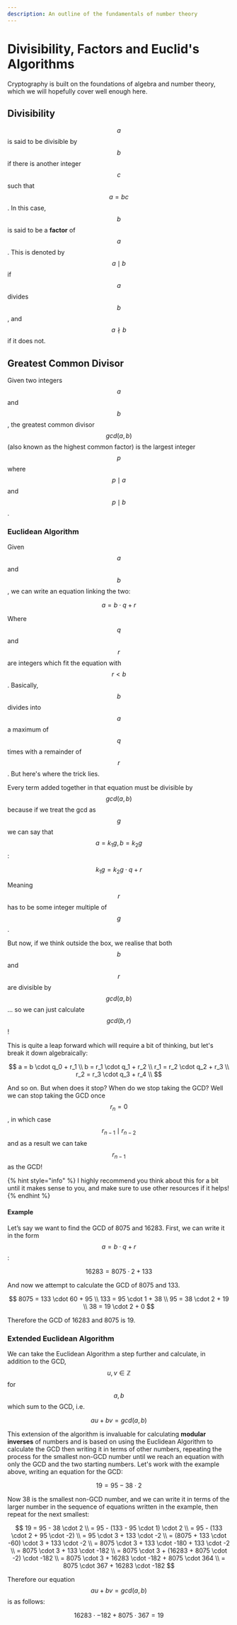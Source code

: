 ```yaml
---
description: An outline of the fundamentals of number theory
---
```


# Divisibility, Factors and Euclid's Algorithms

Cryptography is built on the foundations of algebra and number theory, which we will hopefully cover well enough here.

## Divisibility

$$a$$ is said to be divisible by $$b$$ if there is another integer $$c$$ such that $$a=bc$$. In this case, $$b$$ is said to be a **factor** of $$a$$. This is denoted by $$a \mid b$$ if $$a$$ divides $$b$$, and $$a \nmid b$$ if it does not.

## Greatest Common Divisor

Given two integers $$a$$ and $$b$$, the greatest common divisor $$gcd(a,b)$$ (also known as the highest common factor) is the largest integer $$p$$ where $$p \mid a$$ and $$p \mid b$$.

### Euclidean Algorithm

Given $$a$$ and $$b$$, we can write an equation linking the two:

$$
a = b \cdot q + r
$$

​Where $$q$$ and $$r$$ are integers which fit the equation with $$r < b$$. Basically, $$b$$ divides into $$a$$ a maximum of $$q$$ times with a remainder of $$r$$. But here's where the trick lies.

Every term added together in that equation must be divisible by $$gcd(a,b)$$ because if we treat the gcd as $$g$$ we can say that $$a=k_1g,b=k_2g$$​:

$$
k_1g = k_2g \cdot q + r
$$

Meaning $$r$$ has to be some integer multiple of $$g$$​.

But now, if we think outside the box, we realise that both $$b$$ and $$r$$ are divisible by $$gcd(a,b)$$... so we can just calculate $$gcd(b, r)$$!

This is quite a leap forward which will require a bit of thinking, but let's break it down algebraically:

$$
a = b \cdot q_0 + r_1 \\
b = r_1 \cdot q_1 + r_2 \\
r_1 = r_2 \cdot q_2 + r_3 \\
r_2 = r_3 \cdot q_3 + r_4 \\
$$

And so on. But when does it stop? When do we stop taking the GCD? Well we can stop taking the GCD once $$r_n = 0$$, in which case $$r_{n-1} \mid r_{n-2}$$ and as a result we can take $$r_{n-1}$$ as the GCD!

{% hint style="info" %}
I highly recommend you think about this for a bit until it makes sense to you, and make sure to use other resources if it helps!
{% endhint %}

#### Example

Let’s say we want to find the GCD of 8075 and 16283. First, we can write it in the form $$a= b \cdot q+r$$:

$$
16283 = 8075·2 + 133
$$

And now we attempt to calculate the GCD of 8075 and 133.

$$
8075 = 133 \cdot 60 + 95 \\
    133 = 95 \cdot 1 + 38 \\
    95 = 38 \cdot 2 + 19 \\
    38 = 19 \cdot 2 + 0
$$

Therefore the GCD of 16283 and 8075 is 19.

### Extended Euclidean Algorithm

We can take the Euclidean Algorithm a step further and calculate, in addition to the GCD, $$u,v \in \mathbb{Z}$$ for $$a,b$$ which sum to the GCD, i.e.

$$
au + bv = gcd(a,b)
$$

This extension of the algorithm is invaluable for calculating **modular inverses** of numbers and is based on using the Euclidean Algorithm to calculate the GCD then writing it in terms of other numbers, repeating the process for the smallest non-GCD number until we reach an equation with only the GCD and the two starting numbers. Let's work with the example above, writing an equation for the GCD:

$$
19 = 95 - 38 \cdot 2
$$

Now 38 is the smallest non-GCD number, and we can write it in terms of the larger number in the sequence of equations written in the example, then repeat for the next smallest:

$$
19 = 95 - 38 \cdot 2 \\
    = 95 - (133 - 95 \cdot 1) \cdot 2 \\
    = 95 - (133 \cdot 2 + 95 \cdot -2) \\
    = 95 \cdot 3 + 133 \cdot -2 \\
    = (8075 + 133 \cdot -60) \cdot 3 + 133 \cdot -2 \\
    = 8075 \cdot 3 + 133 \cdot -180 + 133 \cdot -2 \\
    = 8075 \cdot 3 + 133 \cdot -182 \\
    = 8075 \cdot 3 + (16283 + 8075 \cdot -2) \cdot -182 \\
    = 8075 \cdot 3 + 16283 \cdot -182 + 8075 \cdot 364 \\
    = 8075 \cdot 367 + 16283 \cdot -182
$$

Therefore our equation $$au + bv = gcd(a,b)$$ is as follows:

$$
16283 \cdot -182 + 8075 \cdot 367 = 19
$$
